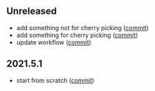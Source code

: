 ## Unreleased
* add something not for cherry picking ([commit](https://github.com/tudorrrrrr/releases-test/commit/337eaf4e866aee14b32759bb1fd3e53a9efdd4e5))
* add something for cherry picking ([commit](https://github.com/tudorrrrrr/releases-test/commit/59c6fa79daab9ba361647b63e86f8f5a418af27c))
* update workflow ([commit](https://github.com/tudorrrrrr/releases-test/commit/63e8dd249b79d7e4ef61543edaedb4128de4419e))
## 2021.5.1

* start from scratch ([commit](https://github.com/tudorrrrrr/releases-test/commit/47115ca6a7b6670d97a6eff7525ba6f5704a2f06))